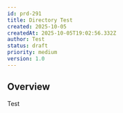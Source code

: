 ```yaml
---
id: prd-291
title: Directory Test
created: 2025-10-05
createdAt: 2025-10-05T19:02:56.332Z
author: Test
status: draft
priority: medium
version: 1.0
---
```


## Overview

Test